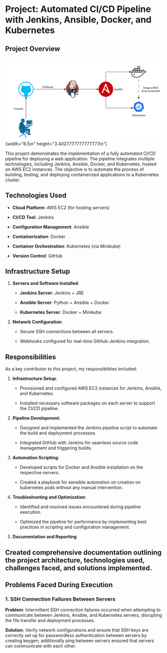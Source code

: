 # Project: Automated CI/CD Pipeline with Jenkins, Ansible, Docker, and Kubernetes

## Project Overview

![](./media/image1.png){width="6.5in" height="3.4027777777777777in"}

This project demonstrates the implementation of a fully automated CI/CD
pipeline for deploying a web application. The pipeline integrates
multiple technologies, including Jenkins, Ansible, Docker, and
Kubernetes, hosted on AWS EC2 instances. The objective is to automate
the process of building, testing, and deploying containerized
applications to a Kubernetes cluster.

## Technologies Used

-   **Cloud Platform**: AWS EC2 (for hosting servers)

-   **CI/CD Tool**: Jenkins

-   **Configuration Management**: Ansible

-   **Containerization**: Docker

-   **Container Orchestration**: Kubernetes (via Minikube)

-   **Version Control**: GitHub

## Infrastructure Setup

1.  **Servers and Software Installed**:

    -   **Jenkins Server**: Jenkins + JRE

    -   **Ansible Server**: Python + Ansible + Docker

    -   **Kubernetes Server**: Docker + Minikube

2.  **Network Configuration**:

    -   Secure SSH connections between all servers.

    -   Webhooks configured for real-time GitHub-Jenkins integration.

## Responsibilities

As a key contributor to this project, my responsibilities included:

1.  **Infrastructure Setup**:

    -   Provisioned and configured AWS EC2 instances for Jenkins,
        Ansible, and Kubernetes.

    -   Installed necessary software packages on each server to support
        the CI/CD pipeline.

2.  **Pipeline Development**:

    -   Designed and implemented the Jenkins pipeline script to automate
        the build and deployment processes.

    -   Integrated GitHub with Jenkins for seamless source code
        management and triggering builds.

3.  **Automation Scripting**:

    -   Developed scripts for Docker and Ansible installation on the
        respective servers.

    -   Created a playbook for sensible automation on creation on
        kubernetes pods without any manual intervention.

4.  **Troubleshooting and Optimization**:

    -   Identified and resolved issues encountered during pipeline
        execution.

    -   Optimized the pipeline for performance by implementing best
        practices in scripting and configuration management.

5.  **Documentation and Reporting**:

## Created comprehensive documentation outlining the project architecture, technologies used, challenges faced, and solutions implemented.

## Problems Faced During Execution

### 1. SSH Connection Failures Between Servers

**Problem**: Intermittent SSH connection failures occurred when
attempting to communicate between Jenkins, Ansible, and Kubernetes
servers, disrupting the file transfer and deployment processes.

**Solution**: Verify network configurations and ensure that SSH keys are
correctly set up for passwordless authentication between servers by
creating keygen; additionally ping between servers ensured that servers
can communicate with each other.
